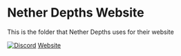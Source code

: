 # Nether Depths Website
This is the folder that Nether Depths uses for their website

[![Discord](https://discord.com/api/guilds/661736128373719141/widget.png)](https://netherdepths.com/discord)
[Website](https://netherdepths.com)